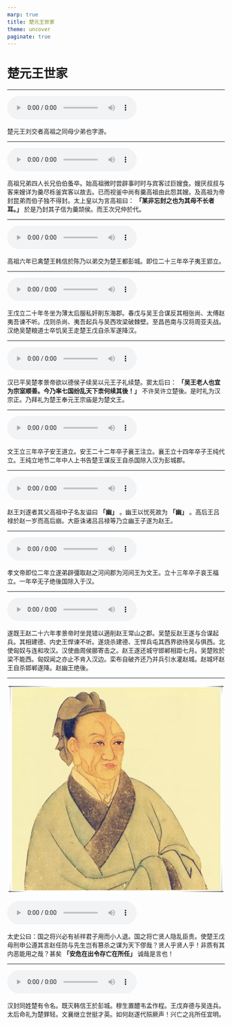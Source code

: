 ```yaml
---
marp: true
title: 楚元王世家
theme: uncover
paginate: true
---
```


# 楚元王世家

---

![](assets/audios/050/1.mp3)

楚元王刘交者高祖之同母少弟也字游。

---

![](assets/audios/050/2.mp3)

高祖兄弟四人长兄伯伯蚤卒。始高祖微时尝辟事时时与宾客过巨嫂食。嫂厌叔叔与客来嫂详为羹尽栎釜宾客以故去。已而视釜中尚有羹高祖由此怨其嫂。及高祖为帝封昆弟而伯子独不得封。太上皇以为言高祖曰： __「某非忘封之也为其母不长者耳。」__ 於是乃封其子信为羹颉侯。而王次兄仲於代。

---

![](assets/audios/050/3.mp3)

高祖六年已禽楚王韩信於陈乃以弟交为楚王都彭城。即位二十三年卒子夷王郢立。

---

![](assets/audios/050/4.mp3)

王戊立二十年冬坐为薄太后服私奸削东海郡。春戊与吴王合谋反其相张尚、太傅赵夷吾谏不听。戊则杀尚、夷吾起兵与吴西攻梁破棘壁。至昌邑南与汉将周亚夫战。汉绝吴楚粮道士卒饥吴王走楚王戊自杀军遂降汉。

---

![](assets/audios/050/5.mp3)

汉已平吴楚孝景帝欲以德侯子续吴以元王子礼续楚。窦太后曰： __「吴王老人也宜为宗室顺善。今乃率七国纷乱天下柰何续其後！」__ 不许吴许立楚後。是时礼为汉宗正。乃拜礼为楚王奉元王宗庙是为楚文王。

---

![](assets/audios/050/6.mp3)

文王立三年卒子安王道立。安王二十二年卒子襄王注立。襄王立十四年卒子王纯代立。王纯立地节二年中人上书告楚王谋反王自杀国除入汉为彭城郡。

---

![](assets/audios/050/7.mp3)

赵王刘遂者其父高祖中子名友谥曰 __「幽」__ 。幽王以忧死故为 __「幽」__ 。高后王吕禄於赵一岁而高后崩。大臣诛诸吕吕禄等乃立幽王子遂为赵王。

---

![](assets/audios/050/8.mp3)

孝文帝即位二年立遂弟辟彊取赵之河间郡为河间王为文王。立十三年卒子哀王福立。一年卒无子绝後国除入于汉。

---

![](assets/audios/050/9.mp3)

遂既王赵二十六年孝景帝时坐晁错以適削赵王常山之郡。吴楚反赵王遂与合谋起兵。其相建德、内史王悍谏不听。遂烧杀建德、王悍兵屯其西界欲待吴与俱西。北使匈奴与连和攻汉。汉使曲周侯郦寄击之。赵王遂还城守邯郸相距七月。吴楚败於梁不能西。匈奴闻之亦止不肯入汉边。栾布自破齐还乃并兵引水灌赵城。赵城坏赵王自杀邯郸遂降。赵幽王绝後。

---

![bg left](assets/images/simaqian.webp)

![](assets/audios/050/10.mp3)

太史公曰：国之将兴必有祯祥君子用而小人退。国之将亡贤人隐乱臣贵。使楚王戊毋刑申公遵其言赵任防与先生岂有篡杀之谋为天下僇哉？贤人乎贤人乎！非质有其内恶能用之哉？甚矣 __「安危在出令存亡在所任」__ 诚哉是言也！

---

![](assets/audios/050/11.mp3)

汉封同姓楚有令名。既灭韩信王於彭城。穆生置醴韦孟作程。王戊弃德与吴连兵。太后命礼为楚罪轻。文襄继立世挺才英。如何赵遂代殒厥声！兴亡之兆所任宜明。
